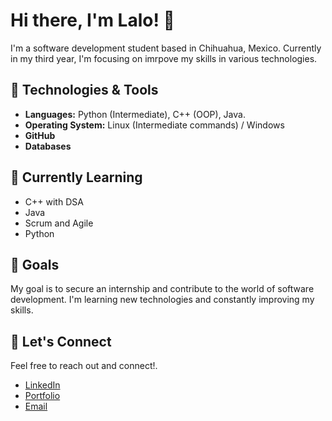 # Hi there, I'm Lalo! 👋

I'm a  software development student based in Chihuahua, Mexico. Currently in my third year, I'm focusing on imrpove my skills in various technologies.

## 🔧 Technologies & Tools
- **Languages:** Python (Intermediate), C++ (OOP), Java.
- **Operating System:** Linux (Intermediate commands) / Windows
- **GitHub**
- **Databases**

## 🌱 Currently Learning
- C++ with DSA
- Java
- Scrum and Agile
- Python

## 🚀 Goals
My goal is to secure an internship and contribute to the world of software development. I'm learning new technologies and constantly improving my skills.

## 🤝 Let's Connect
Feel free to reach out and connect!.

- [LinkedIn](https://www.linkedin.com/in/joseeduardonunez/)
- [Portfolio](https://lalonunez.tech/)
- [Email](mailto:eduardonunez975@gmail.com)

